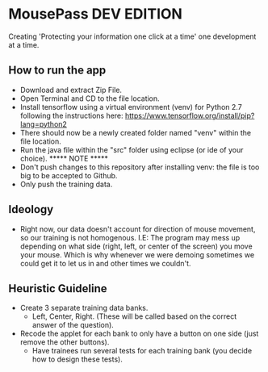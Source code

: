 # MousePass DEV EDITION
Creating 'Protecting your information one click at a time' one development at a time.

## How to run the app

- Download and extract Zip File. 
- Open Terminal and CD to the file location. 
- Install tensorflow using a virtual environment (venv) for Python 2.7 following the instructions here: https://www.tensorflow.org/install/pip?lang=python2
- There should now be a newly created folder named "venv" within the file location.
- Run the java file within the "src" folder using eclipse (or ide of your choice).
***** NOTE *****
- Don't push changes to this repository after installing venv: the file is too big to be accepted to Github. 
- Only push the training data.

## Ideology

- Right now, our data doesn't account for direction of mouse movement, so our training is not homogenous. I.E: The program may mess up depending on what side (right, left, or center of the screen) you move your mouse. Which is why whenever we were demoing sometimes we could get it to let us in and other times we couldn't.

## Heuristic Guideline

- Create 3 separate training data banks. 
  - Left, Center, Right. (These will be called based on the correct answer of the question).
- Recode the applet for each bank to only have a button on one side (just remove the other buttons). 
  - Have trainees run several tests for each training bank (you decide how to design these tests). 
 
